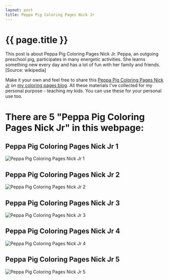 ```yaml
---
layout: post
title: Peppa Pig Coloring Pages Nick Jr
---
```


{{ page.title }}
================

This post is about Peppa Pig Coloring Pages Nick Jr. Peppa, an outgoing preschool pig, participates in many energetic activities. She learns something new every day and has a lot of fun with her family and friends. [Source: wikipedia]

Make it your own and feel free to share this  [Peppa Pig Coloring Pages Nick Jr](https://coloring-pages.github.io/2022/1/11/Peppa-Pig-Coloring-Pages-Nick-Jr.html) on [my coloring pages blog](https://coloring-pages.github.io/). All these materials I've collected for my personal purpose - teaching my kids. You can use these for your personal use too.

# **There are 5 "Peppa Pig Coloring Pages Nick Jr" in this webpage:**

## Peppa Pig Coloring Pages Nick Jr 1

![Peppa Pig Coloring Pages Nick Jr 1](https://coloring-pages.github.io/coloring-pages/Peppa-Pig-Coloring-Pages-Nick-Jr-1.png)

<script async src="https://pagead2.googlesyndication.com/pagead/js/adsbygoogle.js?client=ca-pub-6753140515841889" crossorigin="anonymous"></script> <ins class="adsbygoogle" style="display:block" data-ad-format="autorelaxed" data-ad-client="ca-pub-6753140515841889" data-ad-slot="5405745125"></ins><script>(adsbygoogle = window.adsbygoogle || []).push({}); </script>

## Peppa Pig Coloring Pages Nick Jr 2

![Peppa Pig Coloring Pages Nick Jr 2](https://coloring-pages.github.io/coloring-pages/Peppa-Pig-Coloring-Pages-Nick-Jr-2.png)

## Peppa Pig Coloring Pages Nick Jr 3

![Peppa Pig Coloring Pages Nick Jr 3](https://coloring-pages.github.io/coloring-pages/Peppa-Pig-Coloring-Pages-Nick-Jr-3.png)

## Peppa Pig Coloring Pages Nick Jr 4

![Peppa Pig Coloring Pages Nick Jr 4](https://coloring-pages.github.io/coloring-pages/Peppa-Pig-Coloring-Pages-Nick-Jr-4.png)

## Peppa Pig Coloring Pages Nick Jr 5

![Peppa Pig Coloring Pages Nick Jr 5](https://coloring-pages.github.io/coloring-pages/Peppa-Pig-Coloring-Pages-Nick-Jr-5.png)

<script async src="https://pagead2.googlesyndication.com/pagead/js/adsbygoogle.js?client=ca-pub-6753140515841889" crossorigin="anonymous"></script> <ins class="adsbygoogle" style="display:block" data-ad-format="autorelaxed" data-ad-client="ca-pub-6753140515841889" data-ad-slot="5405745125"></ins><script>(adsbygoogle = window.adsbygoogle || []).push({}); </script>


